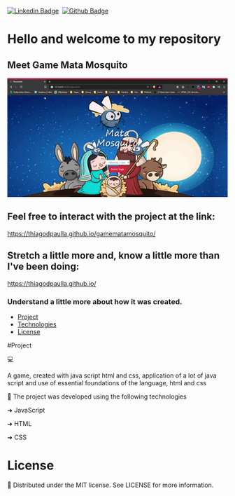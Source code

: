 [![Linkedin Badge](https://img.shields.io/badge/-LinkedIn-blue?style=flat-square&logo=Linkedin&logoColor=white&link=https://www.linkedin.com/in/thiagodepaulla/)](https://www.linkedin.com/in/thiagodepaulla/)   [![Github Badge](https://img.shields.io/badge/-Github-000?style=flat-square&logo=Github&logoColor=white&link=https://github.com/thiagodpaulla)](https://github.com/thiagodpaulla)

# Hello and welcome to my repository
## Meet Game Mata Mosquito

![](https://github.com/thiagodpaulla/gamematamosquito/blob/main/game.gif)

## Feel free to interact with the project at the link:
https://thiagodpaulla.github.io/gamematamosquito/

## Stretch a little more and, know a little more than I've been doing:


https://thiagodpaulla.github.io/

### Understand a little more about how it was created.



  * [Project](#project)
  * [Technologies](#technologies)
  * [License](#license)

#Project

💻 

A game, created with java script html and css, application of a lot of java script and use of essential foundations of the language, html and css

🚀 The project was developed using the following technologies


➜ JavaScript

➜ HTML

➜ CSS


# License
📂 Distributed under the MIT license. See LICENSE for more information.

